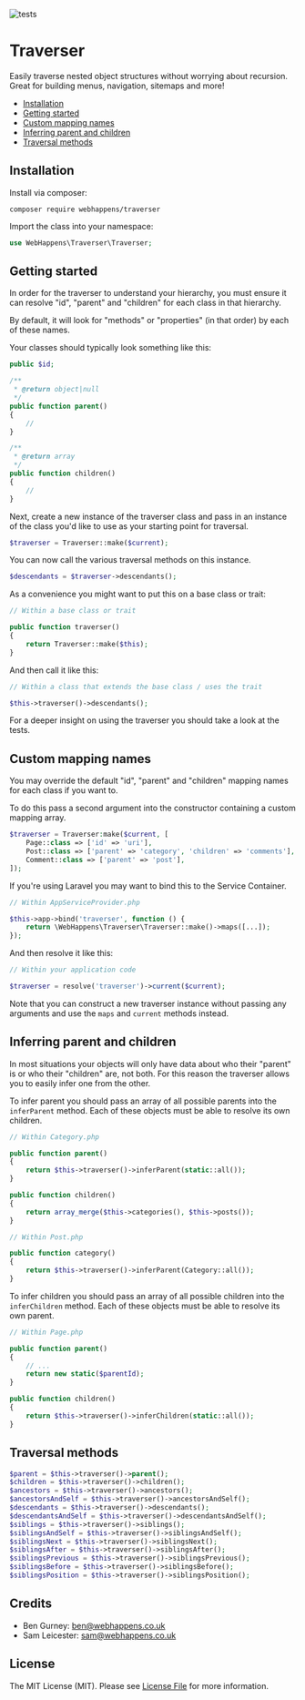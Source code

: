 ![tests](https://github.com/webhappens/traverser/workflows/tests/badge.svg)

# Traverser

Easily traverse nested object structures without worrying about recursion. Great for building menus, navigation, sitemaps and more!

 - [Installation](#installation)
 - [Getting started](#getting-started)
 - [Custom mapping names](#custom-mapping-names)
 - [Inferring parent and children](#inferring-parent-and-children)
 - [Traversal methods](#traversal-methods)

## Installation

Install via composer:

```shell
composer require webhappens/traverser
```

Import the class into your namespace:

```php
use WebHappens\Traverser\Traverser;
```

## Getting started

In order for the traverser to understand your hierarchy, you must ensure it can resolve "id", "parent" and "children" for each class in that hierarchy.

By default, it will look for "methods" or "properties" (in that order) by each of these names.

Your classes should typically look something like this:

```php
public $id;

/**
 * @return object|null
 */
public function parent()
{
    //
}

/**
 * @return array
 */
public function children()
{
    //
}
```

Next, create a new instance of the traverser class and pass in an instance of the class you'd like to use as your starting point for traversal.

```php
$traverser = Traverser::make($current);
```

You can now call the various traversal methods on this instance.

```php
$descendants = $traverser->descendants();
```

As a convenience you might want to put this on a base class or trait:

```php
// Within a base class or trait

public function traverser()
{
    return Traverser::make($this);
}
```

And then call it like this:

```php
// Within a class that extends the base class / uses the trait

$this->traverser()->descendants();
```

For a deeper insight on using the traverser you should take a look at the tests.

## Custom mapping names

You may override the default "id", "parent" and "children" mapping names for each class if you want to.

To do this pass a second argument into the constructor containing a custom mapping array.

```php
$traverser = Traverser:make($current, [
    Page::class => ['id' => 'uri'],
    Post::class => ['parent' => 'category', 'children' => 'comments'],
    Comment::class => ['parent' => 'post'],
]);
```

If you're using Laravel you may want to bind this to the Service Container.

```php
// Within AppServiceProvider.php

$this->app->bind('traverser', function () {
    return \WebHappens\Traverser\Traverser::make()->maps([...]);
});
```

And then resolve it like this:

```php
// Within your application code

$traverser = resolve('traverser')->current($current);
```

Note that you can construct a new traverser instance without passing any arguments and use the `maps` and `current` methods instead.

## Inferring parent and children

In most situations your objects will only have data about who their "parent" is or who their "children" are, not both. For this reason the traverser allows you to easily infer one from the other.

To infer parent you should pass an array of all possible parents into the `inferParent` method. Each of these objects must be able to resolve its own children.

```php
// Within Category.php

public function parent()
{
    return $this->traverser()->inferParent(static::all());
}

public function children()
{
    return array_merge($this->categories(), $this->posts());
}

// Within Post.php

public function category()
{
    return $this->traverser()->inferParent(Category::all());
}
```

To infer children you should pass an array of all possible children into the `inferChildren` method. Each of these objects must be able to resolve its own parent.

```php
// Within Page.php

public function parent()
{
    // ...
    return new static($parentId);
}

public function children()
{
    return $this->traverser()->inferChildren(static::all());
}
```

## Traversal methods

```php
$parent = $this->traverser()->parent();
$children = $this->traverser()->children();
$ancestors = $this->traverser()->ancestors();
$ancestorsAndSelf = $this->traverser()->ancestorsAndSelf();
$descendants = $this->traverser()->descendants();
$descendantsAndSelf = $this->traverser()->descendantsAndSelf();
$siblings = $this->traverser()->siblings();
$siblingsAndSelf = $this->traverser()->siblingsAndSelf();
$siblingsNext = $this->traverser()->siblingsNext();
$siblingsAfter = $this->traverser()->siblingsAfter();
$siblingsPrevious = $this->traverser()->siblingsPrevious();
$siblingsBefore = $this->traverser()->siblingsBefore();
$siblingsPosition = $this->traverser()->siblingsPosition();
```

## Credits

 - Ben Gurney: ben@webhappens.co.uk
 - Sam Leicester: sam@webhappens.co.uk

## License

The MIT License (MIT). Please see [License File](LICENSE.md) for more information.
